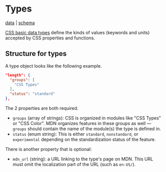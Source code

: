 # Types

[data](https://github.com/mdn/data/blob/master/css/types.json) |
[schema](https://github.com/mdn/data/blob/master/css/types.schema.json)

[CSS basic data types](https://developer.mozilla.org/en-US/docs/Web/CSS/CSS_Types) define the kinds of values (keywords and units) accepted by CSS properties and functions.

## Structure for types

A type object looks like the following example.

```json
"length": {
  "groups": [
    "CSS Types"
  ],
  "status": "standard"
},
```

The 2 properties are both required.
* `groups` (array of strings): CSS is organized in modules like "CSS Types" or "CSS Color". MDN organizes features in these groups as well — `groups` should contain the name of the module(s) the type is defined in.
* `status` (enum string): This is either `standard`, `nonstandard`, or `experimental` depending on the standardization status of the feature.

There is another property that is optional:
* `mdn_url` (string): a URL linking to the type's page on MDN. This URL must omit the localization part of the URL (such as `en-US/`).
